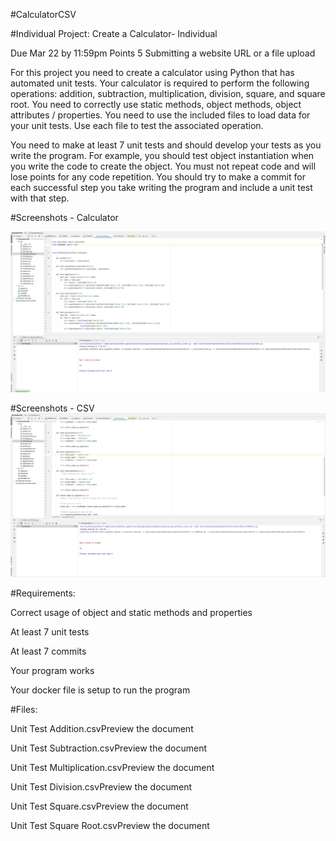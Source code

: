 #CalculatorCSV

#Individual Project: Create a Calculator- Individual

Due Mar 22 by 11:59pm Points 5 Submitting a website URL or a file upload

For this project you need to create a calculator using Python that has automated unit tests. Your calculator is required to perform the following operations: addition, subtraction, multiplication, division, square, and square root. You need to correctly use static methods, object methods, object attributes / properties. You need to use the included files to load data for your unit tests. Use each file to test the associated operation.

You need to make at least 7 unit tests and should develop your tests as you write the program. For example, you should test object instantiation when you write the code to create the object. You must not repeat code and will lose points for any code repetition. You should try to make a commit for each successful step you take writing the program and include a unit test with that step.

#Screenshots - Calculator 

![Calculator Tests](screenshots/calculatortests.png)

#Screenshots - CSV
![CSV Tests](screenshots/csvtests.png)

#Requirements:

Correct usage of object and static methods and properties

At least 7 unit tests

At least 7 commits

Your program works

Your docker file is setup to run the program

#Files:

Unit Test Addition.csvPreview the document

Unit Test Subtraction.csvPreview the document

Unit Test Multiplication.csvPreview the document

Unit Test Division.csvPreview the document

Unit Test Square.csvPreview the document

Unit Test Square Root.csvPreview the document